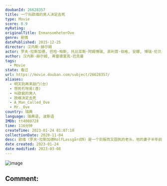 ```yaml
---
doubanId: 26628357
title: 一个叫欧维的男人决定去死
type: Movie
score: 8.9
myRating: 
originalTitle: EnmansomheterOve
genre: 剧情
datePublished: 2015-12-25
director: 汉内斯·赫尔姆
actor: 罗夫·拉斯加德, 巴哈·帕斯, 托比亚斯·阿姆博瑞, 菲利普·伯格, 安娜, 博瑞·伦贝里, 埃达·英格薇, 弗雷德里克·埃弗斯, 玛德琳·雅各布松, 查特里娜·拉松, 杰克尔·法尔斯特伦
author: 汉内斯·赫尔姆, 弗雷德里克·巴克曼
tags:
  - Movie
state: 看过
url: https://movie.douban.com/subject/26628357/
aliases:
  - 明天别再来敲门(台)
  - 想死冇咁易(港)
  - 叫欧裴的男人
  - 欧维决定去死
  - A_Man_Called_Ove
  - Mr._Ove
country: 瑞典
language: 瑞典语, 波斯语
IMDb: tt4080728
time: 116分钟
createTime: 2023-01-24 01:07:18
collectionDate: 2020-11-04
desc: 欧维（罗夫·拉斯加德RolfLassgård饰）是一个刻板而又固执的老头，他的妻子半年前死于疾病，留他一人生活在这个混乱不堪的世界之中。每天早晨，欧维都会定时在社区里进行巡视，确认所有的车辆都停...
date created: 2023-01-24
date modified: 2023-03-08
---
```


![image](p2406624993.jpg)

Comment:
---

